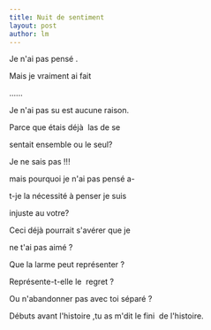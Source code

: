 ```yaml
---
title: Nuit de sentiment 
layout: post
author: lm
---
```

<p>Je n&#39;ai pas pensé .</p>
<p>Mais je vraiment ai fait </p>
<p>...... </p>
<p>Je n&#39;ai pas su est aucune raison.</p>
<p>Parce que étais déjà  las de se </p>
<p>sentait ensemble ou le seul?</p>
<p>Je ne sais pas !!!</p>
<p>mais pourquoi je n&#39;ai pas pensé a-</p>
<p>t-je la nécessité à penser je suis </p>
<p>injuste au votre?</p>
<p>Ceci déjà pourrait s&#39;avérer que je </p>
<p>ne t&#39;ai pas aimé ?</p>
<p>Que la larme peut représenter ?</p>
<p>Représente-t-elle le  regret ?</p>
<p>Ou n&#39;abandonner pas avec toi séparé ?</p>
<p>Débuts avant l&#39;histoire ,tu as m&#39;dit le fini  de l&#39;histoire.</p>
